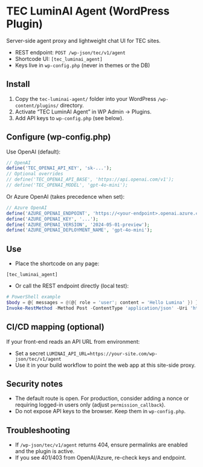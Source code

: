 # TEC LuminAI Agent (WordPress Plugin)

Server-side agent proxy and lightweight chat UI for TEC sites.

- REST endpoint: `POST /wp-json/tec/v1/agent`
- Shortcode UI: `[tec_luminai_agent]`
- Keys live in `wp-config.php` (never in themes or the DB)

## Install

1. Copy the `tec-luminai-agent/` folder into your WordPress `/wp-content/plugins/` directory.
2. Activate “TEC LuminAI Agent” in WP Admin → Plugins.
3. Add API keys to `wp-config.php` (see below).

## Configure (wp-config.php)

Use OpenAI (default):

```php
// OpenAI
define('TEC_OPENAI_API_KEY', 'sk-...');
// Optional overrides
// define('TEC_OPENAI_API_BASE', 'https://api.openai.com/v1');
// define('TEC_OPENAI_MODEL', 'gpt-4o-mini');
```

Or Azure OpenAI (takes precedence when set):

```php
// Azure OpenAI
define('AZURE_OPENAI_ENDPOINT', 'https://<your-endpoint>.openai.azure.com');
define('AZURE_OPENAI_KEY', '...');
define('AZURE_OPENAI_VERSION', '2024-05-01-preview');
define('AZURE_OPENAI_DEPLOYMENT_NAME', 'gpt-4o-mini');
```

## Use

- Place the shortcode on any page:

```text
[tec_luminai_agent]
```

- Or call the REST endpoint directly (local test):

```powershell
# PowerShell example
$body = @{ messages = @(@{ role = 'user'; content = 'Hello Lumina' }) } | ConvertTo-Json
Invoke-RestMethod -Method Post -ContentType 'application/json' -Uri 'https://your-site.com/wp-json/tec/v1/agent' -Body $body
```

## CI/CD mapping (optional)

If your front-end reads an API URL from environment:

- Set a secret `LUMINAI_API_URL=https://your-site.com/wp-json/tec/v1/agent`
- Use it in your build workflow to point the web app at this site-side proxy.

## Security notes

- The default route is open. For production, consider adding a nonce or requiring logged-in users only (adjust `permission_callback`).
- Do not expose API keys to the browser. Keep them in `wp-config.php`.

## Troubleshooting

- If `/wp-json/tec/v1/agent` returns 404, ensure permalinks are enabled and the plugin is active.
- If you see 401/403 from OpenAI/Azure, re-check keys and endpoint.

